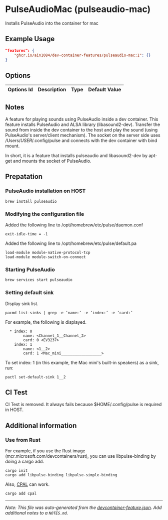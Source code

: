 
# PulseAudioMac (pulseaudio-mac)

Installs PulseAudio into the container for mac

## Example Usage

```json
"features": {
    "ghcr.io/ain1084/dev-container-features/pulseaudio-mac:1": {}
}
```

## Options

| Options Id | Description | Type | Default Value |
|-----|-----|-----|-----|


## Notes

A feature for playing sounds using PulseAudio inside a dev container. This feature installs PulseAudio and ALSA library (libasound2-dev).
 Transfer the sound from inside the dev container to the host and play the sound (using PulseAudio's server/client mechanism). The socket on the server side uses /Users/$USER$/.config/pulse and connects with the dev container with bind mount.

In short, it is a feature that installs pulseaudio and libasound2-dev by apt-get and mounts the socket of PulseAudio.

## Prepatation

### PulseAudio installation on HOST
```
brew install pulseaudio
```

### Modifying the configuration file

Added the following line to /opt/homebrew/etc/pulse/daemon.conf
```
exit-idle-time = -1
```

Added the following line to /opt/homebrew/etc/pulse/default.pa
```
load-module module-native-protocol-tcp
load-module module-switch-on-connect
```

### Starting PulseAudio
```
brew services start pulseaudio
```

### Setting default sink

Display sink list.
```
pacmd list-sinks | grep -e ‘name:’ -e ‘index:’ -e ‘card:’
```
For example, the following is displayed.
```
  * index: 0
	    name: <Channel_1__Channel_2>
	    card: 0 <EV3237>
    index: 1
	    name: <1__2>
	    card: 1 <Mac_mini__________________>
```
To set index: 1 (in this example, the Mac mini's built-in speakers) as a sink, run:
```
pactl set-default-sink 1__2
```

## CI Test
CI Test is removed. It always fails because $HOME/.config/pulse is required in HOST.

## Additional information
### Use from Rust
For example, if you use the Rust image (mcr.microsoft.com/devcontainers/rust), you can use libpulse-binding by doing a cargo add.

```
cargo init
cargo add libpulse-binding libpulse-simple-binding
```

Also, [CPAL](https://github.com/RustAudio/cpal) can work.
```
cargo add cpal
```


---

_Note: This file was auto-generated from the [devcontainer-feature.json](https://github.com/ain1084/dev-container-features/blob/main/src/pulseaudio-mac/devcontainer-feature.json).  Add additional notes to a `NOTES.md`._
